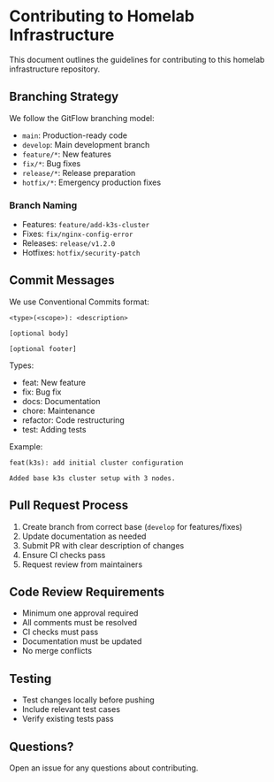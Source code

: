 # Contributing to Homelab Infrastructure

This document outlines the guidelines for contributing to this homelab infrastructure repository.

## Branching Strategy

We follow the GitFlow branching model:

- `main`: Production-ready code
- `develop`: Main development branch
- `feature/*`: New features
- `fix/*`: Bug fixes
- `release/*`: Release preparation
- `hotfix/*`: Emergency production fixes

### Branch Naming

- Features: `feature/add-k3s-cluster`
- Fixes: `fix/nginx-config-error`
- Releases: `release/v1.2.0`
- Hotfixes: `hotfix/security-patch`

## Commit Messages

We use Conventional Commits format:

```
<type>(<scope>): <description>

[optional body]

[optional footer]
```

Types:
- feat: New feature
- fix: Bug fix
- docs: Documentation
- chore: Maintenance
- refactor: Code restructuring
- test: Adding tests

Example:
```
feat(k3s): add initial cluster configuration

Added base k3s cluster setup with 3 nodes.
```

## Pull Request Process

1. Create branch from correct base (`develop` for features/fixes)
2. Update documentation as needed
3. Submit PR with clear description of changes
4. Ensure CI checks pass
5. Request review from maintainers

## Code Review Requirements

- Minimum one approval required
- All comments must be resolved
- CI checks must pass
- Documentation must be updated
- No merge conflicts

## Testing

- Test changes locally before pushing
- Include relevant test cases
- Verify existing tests pass

## Questions?

Open an issue for any questions about contributing.
